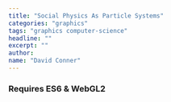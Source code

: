 ```yaml
---
title: "Social Physics As Particle Systems"
categories: "graphics"
tags: "graphics computer-science"
headline: ""
excerpt: ""
author:
name: "David Conner"
---
```


### Requires ES6 & WebGL2

<script type="x-shader/x-vertex" id="vsPass">
layout(location = 0) in vec3 a_position;
layout(location = 1) in vec2 a_texcoord;

out vec2 v_st;
out vec3 v_position;

void main() {
  v_st = a_texcoord;
  v_position = a_position;
  gl_Position = vec4(a_position, 1.0);
}
</script>

<script type="x-shader/x-fragment" id="fsParticleRandoms">
uniform vec2 resolution;
uniform uvec4 randomStepSeed;
uniform usampler2D particleRandoms;

in vec2 v_st;
in vec3 v_position;

layout(location = 0) out uvec4 randomColor;

void main() {
  vec2 uv = gl_FragCoord.xy / resolution.xy;
  uvec4 texel = texture(particleRandoms, uv);

  vec2 texelCoords[4];
  texelCoords[0] = mod(gl_FragCoord.xy + vec2( 0.0, -1.0), resolution.xy) / resolution.xy;
  texelCoords[1] = mod(gl_FragCoord.xy + vec2( 1.0,  0.0), resolution.xy) / resolution.xy;
  texelCoords[2] = mod(gl_FragCoord.xy + vec2( 0.0,  1.0), resolution.xy) / resolution.xy;
  texelCoords[3] = mod(gl_FragCoord.xy + vec2(-1.0,  1.0), resolution.xy) / resolution.xy;

  uvec4 texels[4];
  texels[0] = texture(particleRandoms, texelCoords[0]);
  texels[1] = texture(particleRandoms, texelCoords[1]);
  texels[2] = texture(particleRandoms, texelCoords[2]);
  texels[3] = texture(particleRandoms, texelCoords[3]);


  uvec4 newTexel = (randomStepSeed ^ texel ^ texels[0] ^ texels[1] ^ texels[2] ^ texels[3]);
  randomColor = uvec4(newTexel.x, newTexel.y, newTexel.z, newTexel.w); // TODO: fix alpha to max for integers
}
</script>

<script type="x-shader/x-fragment" id="fsParticleUpdate">
  uniform vec2 resolution;
  uniform vec4 deltaTime;
  uniform usampler2D particleRandoms;
  uniform sampler2D particleBasics;

  in vec2 v_st;
  in vec3 v_position;

  layout(location = 0) out vec4 particleUpdate;

  void main() {
    float globalSpeed = 32.0;
    float maxUint = 4294967295.0;

    vec2 uv = gl_FragCoord.xy / resolution.xy;
    vec4 pRandoms = fract(vec4(texture(particleRandoms, uv)) / maxUint);
    vec4 pBasics = texture(particleBasics, uv);

    particleUpdate = vec4(0.0,0.0,0.0,1.0);
    //particleUpdate.x = pBasics.x + (globalSpeed * pRandoms.x * deltaTime.x / 1000.0);
    //particleUpdate.y = pBasics.y + (globalSpeed * pRandoms.y * deltaTime.x / 1000.0);
    //particleUpdate.x = pBasics.x + pRandoms.x;
    //particleUpdate.y = pBasics.y + pRandoms.y;

    //particleUpdate.xy = pRandoms.xy;
  }
</script>

<script type="x-shader/x-vertex" id="vsFieldPoints">
uniform sampler2D particleBasics;

layout(location = 0) in int a_index;

flat out int v_particleId;
out float v_pointSize;
out vec4 v_position;

void main()
{
  // textureSize must return ivec & texelFetch must accept ivec
  ivec2 texSize = textureSize(particleBasics, 0);

  ivec2 texel = ivec2(a_index % texSize.x, a_index / texSize.x);
  //vec4 pBasics = texelFetch(particleBasics, texel, 0);
  vec4 pBasics = clamp(texelFetch(particleBasics, texel, 0), -0.9, 0.9);

  v_particleId = a_index;
  v_position = vec4(pBasics.x, pBasics.y, 0.0, 1.0);
  v_pointSize = 5.0;

  gl_Position = v_position;
  gl_PointSize = v_pointSize;
}
</script>

<script type="x-shader/x-fragment" id="fsFieldPoints">
uniform vec2 resolution;

flat in int v_particleId;
in vec4 v_position;
in float v_pointSize;

out vec4 color;

void main()
{
  color = vec4(1.0,0.0,0.0,1.0);
  //color = vec4(intBitsToFloat(v_particleId), 0.0, 0.0, 1.0);
}

</script>

<script type="x-shader/x-fragment" id="fsField">
uniform vec2 resolution;
uniform int ballSize;
uniform float repelMag;
uniform float attractMag;

uniform sampler2D particleBasics;
uniform sampler2D fieldPoints;

layout(location = 0) out vec4 repelField;
layout(location = 1) out vec4 attractField;

vec2 calcRForce(vec2 texelCoords, vec2 particleCoords, float mag) {
  return vec2(0.0, 0.0);
}

vec2 calcAForce() {
  return vec2(0.0, 0.0);
}

void main() {
  vec2 uv = gl_FragCoord.xy / resolution.xy;

  float attract = 0.0;
  float repel = 0.0;

  int ballSizeOffset = - ballSize / 2;

  ivec2 pBasicsSize = textureSize(particleBasics, 0);

  for (int i = ballSizeOffset; i < ballSizeOffset + ballSize; i++) {
    for (int j = ballSizeOffset; j < ballSizeOffset + ballSize; j++) {
      vec2 texelCoords = mod(gl_FragCoord.xy + vec2(float(i), float(j)), resolution.xy) / resolution.xy;
      vec2 texelCoordsNoMod = gl_FragCoord.xy + vec2(float(i), float(j)) / resolution.xy;

      vec4 point = texture(fieldPoints, texelCoords);

      // TODO: verify that binary representation of point.x has not been clamped
      int pBasicIdx = floatBitsToInt(point.x);

      ivec2 pBasicTexel = ivec2(pBasicIdx % pBasicsSize.x, pBasicIdx / pBasicsSize.x);
      vec4 pBasic = texelFetch(particleBasics, pBasicTexel, 0);

      float d = distance(pBasic.xy, texelCoordsNoMod) + 0.0001;

      float rForce = repelMag / (d*d);
      float aForce = attractMag / d;

      // TODO: calculate vec2's for rForce & aForce
      // TODO: calculate aForce, given the directional component of the particle

      repel += rForce;
      attract += aForce;
    }
  }

  repelField = vec4(repel, 0.0, 0.0, 1.0);
  attractField = vec4(attract, 0.0, 0.0, 1.0);

}
</script>

<script type="x-shader/x-fragment" id="fsTest">
uniform vec2 resolution;
uniform sampler2D fieldPoints;
uniform sampler2D repelField;
uniform sampler2D attractField;

out vec4 color;

void main() {
  vec2 uv = gl_FragCoord.xy / resolution.xy;

  vec4 pointColor = texture(fieldPoints, uv);
  vec4 repelFieldColor = texture(repelField, uv);
  vec4 attractFieldColor = texture(attractField, uv);

  vec4 debugColor = vec4(0.5,0.5,0.5,1.0);
  if (pointColor.x != 0.0) {
    debugColor.x = 1.0;
  }

  color = vec4(fract(repelFieldColor.x), fract(attractFieldColor.x), pointColor.w, 1.0);
  //color = debugColor;
}
</script>

<script type="x-shader/x-fragment" id="fsTestFieldPoints">
uniform vec2 resolution;
uniform sampler2D fieldPoints;

out vec4 color;

void main() {
  vec2 uv = gl_FragCoord.xy / resolution.xy;

  vec4 pointColor = texture(fieldPoints, uv);

  vec4 debugColor = vec4(0.5,0.5,0.5,1.0);
  if (pointColor.x != 0.0) {
    debugColor.x = 1.0;
  }

  color = pointColor;
}
</script>

<script type="text/javascript" src="/js/3d/2017-04-17-brownian-motion.es6.js"></script>